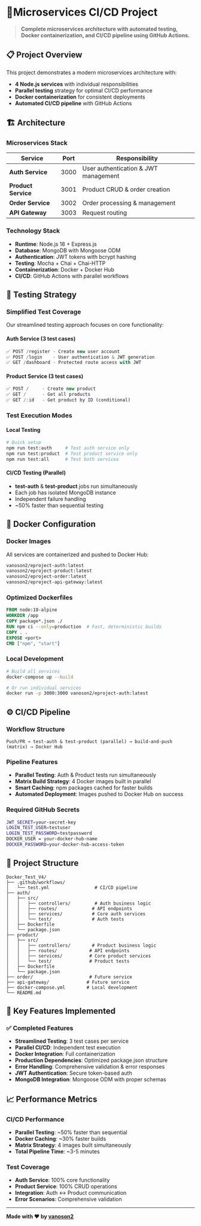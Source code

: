 # 🚀Microservices CI/CD Project

> **Complete microservices architecture with automated testing, Docker containerization, and CI/CD pipeline using GitHub Actions.**

## 📋 Project Overview

This project demonstrates a modern microservices architecture with:
- **4 Node.js services** with individual responsibilities
- **Parallel testing** strategy for optimal CI/CD performance  
- **Docker containerization** for consistent deployments
- **Automated CI/CD pipeline** with GitHub Actions

## 🏗️ Architecture

### Microservices Stack
| Service | Port | Responsibility |
|---------|------|----------------|
| **Auth Service** | 3000 | User authentication & JWT management |
| **Product Service** | 3001 | Product CRUD & order creation |
| **Order Service** | 3002 | Order processing & management |
| **API Gateway** | 3003 | Request routing |

### Technology Stack
- **Runtime**: Node.js 18 + Express.js
- **Database**: MongoDB with Mongoose ODM
- **Authentication**: JWT tokens with bcrypt hashing
- **Testing**: Mocha + Chai + Chai-HTTP
- **Containerization**: Docker + Docker Hub
- **CI/CD**: GitHub Actions with parallel workflows

## 🧪 Testing Strategy

### Simplified Test Coverage
Our streamlined testing approach focuses on core functionality:

#### **Auth Service (3 test cases)**
```javascript
✅ POST /register - Create new user account
✅ POST /login    - User authentication & JWT generation  
✅ GET /dashboard - Protected route access with JWT
```

#### **Product Service (3 test cases)**
```javascript
✅ POST /     - Create new product
✅ GET /      - Get all products
✅ GET /:id   - Get product by ID (conditional)
```

### Test Execution Modes

#### **Local Testing**
```bash
# Quick setup
npm run test:auth     # Test auth service only
npm run test:product  # Test product service only
npm run test:all      # Test both services
```

#### **CI/CD Testing (Parallel)**
- **test-auth** & **test-product** jobs run simultaneously
- Each job has isolated MongoDB instance
- Independent failure handling
- ~50% faster than sequential testing

## 🐳 Docker Configuration

### Docker Images
All services are containerized and pushed to Docker Hub:
```bash
vanoson2/eproject-auth:latest
vanoson2/eproject-product:latest
vanoson2/eproject-order:latest
vanoson2/eproject-api-gateway:latest
```

### Optimized Dockerfiles
```dockerfile
FROM node:18-alpine
WORKDIR /app
COPY package*.json ./
RUN npm ci --only=production  # Fast, deterministic builds
COPY . .
EXPOSE <port>
CMD ["npm", "start"]
```

### Local Development
```bash
# Build all services
docker-compose up --build

# Or run individual services
docker run -p 3000:3000 vanoson2/eproject-auth:latest
```

## ⚙️ CI/CD Pipeline

### Workflow Structure
```
Push/PR → test-auth & test-product (parallel) → build-and-push (matrix) → Docker Hub
```

### Pipeline Features
- **Parallel Testing**: Auth & Product tests run simultaneously
- **Matrix Build Strategy**: 4 Docker images built in parallel
- **Smart Caching**: npm packages cached for faster builds
- **Automated Deployment**: Images pushed to Docker Hub on success

### Required GitHub Secrets
```bash
JWT_SECRET=your-secret-key
LOGIN_TEST_USER=testuser
LOGIN_TEST_PASSWORD=testpassword
DOCKER_USER = your-docker-hub-name
DOCKER_PASSWORD=your-docker-hub-access-token
```

## 📁 Project Structure
```
Docker_Test_V4/
├── .github/workflows/
│   └── test.yml                 # CI/CD pipeline
├── auth/
│   ├── src/
│   │   ├── controllers/         # Auth business logic
│   │   ├── routes/             # API endpoints
│   │   ├── services/           # Core auth services
│   │   └── test/               # Auth tests
│   ├── Dockerfile
│   └── package.json
├── product/
│   ├── src/
│   │   ├── controllers/        # Product business logic
│   │   ├── routes/            # API endpoints
│   │   ├── services/          # Core product services
│   │   └── test/              # Product tests
│   ├── Dockerfile
│   └── package.json
├── order/                     # Future service
├── api-gateway/              # Future service
├── docker-compose.yml        # Local development
└── README.md
```

## 🎯 Key Features Implemented

### ✅ **Completed Features**
- **Streamlined Testing**: 3 test cases per service
- **Parallel CI/CD**: Independent test execution
- **Docker Integration**: Full containerization
- **Production Dependencies**: Optimized package.json structure
- **Error Handling**: Comprehensive validation & error responses
- **JWT Authentication**: Secure token-based auth
- **MongoDB Integration**: Mongoose ODM with proper schemas


## 📈 Performance Metrics

### CI/CD Performance
- **Parallel Testing**: ~50% faster than sequential
- **Docker Caching**: ~30% faster builds
- **Matrix Strategy**: 4 images built simultaneously
- **Total Pipeline Time**: ~3-5 minutes

### Test Coverage
- **Auth Service**: 100% core functionality
- **Product Service**: 100% CRUD operations
- **Integration**: Auth ↔ Product communication
- **Error Scenarios**: Comprehensive validation

---


**Made with ❤️ by [vanoson2](https://github.com/Vanoson2/EProject_Phase_Docker_CI-CD)**